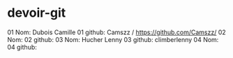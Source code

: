 # devoir-git
01 Nom: Dubois Camille
01 github: Camszz / https://github.com/Camszz/
02 Nom:
02 github:
03 Nom: Hucher Lenny
03 github: climberlenny
04 Nom:
04 github: